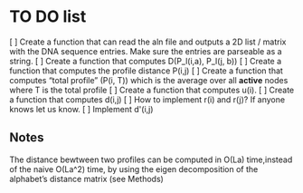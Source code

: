 # TO DO list

[ ] Create a function that can read the aln file and outputs a 2D list / matrix with the DNA sequence entries. Make sure the entries are parseable as a string.
[ ] Create a function that computes D(P_l(i,a), P_l(j, b))
[ ] Create a function that computes the profile distance P(i,j)
[ ] Create a function that computes “total profile” (P(i, T)) which is the average over all **active** nodes where T is the total profile
[ ] Create a function that computes u(i).
[ ] Create a function that computes d(i,j)
[ ] How to implement r(i) and r(j)? If anyone knows let us know. 
[ ] Implement d'(i,j) 

## Notes

The distance bewtween two profiles can be computed in O(La) time,instead of the naive O(La^2) time, by using the eigen decomposition of the alphabet’s distance matrix (see Methods)